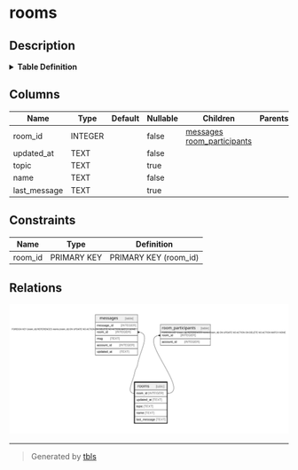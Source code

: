 # rooms

## Description

<details>
<summary><strong>Table Definition</strong></summary>

```sql
CREATE TABLE "rooms" ("room_id" INTEGER NOT NULL PRIMARY KEY AUTOINCREMENT, "updated_at" TEXT NOT NULL, "topic" TEXT NULL, "name" TEXT NOT NULL, "last_message" TEXT NULL)
```

</details>

## Columns

| Name | Type | Default | Nullable | Children | Parents | Comment |
| ---- | ---- | ------- | -------- | -------- | ------- | ------- |
| room_id | INTEGER |  | false | [messages](messages.md) [room_participants](room_participants.md) |  |  |
| updated_at | TEXT |  | false |  |  |  |
| topic | TEXT |  | true |  |  |  |
| name | TEXT |  | false |  |  |  |
| last_message | TEXT |  | true |  |  |  |

## Constraints

| Name | Type | Definition |
| ---- | ---- | ---------- |
| room_id | PRIMARY KEY | PRIMARY KEY (room_id) |

## Relations

![er](rooms.svg)

---

> Generated by [tbls](https://github.com/k1LoW/tbls)

